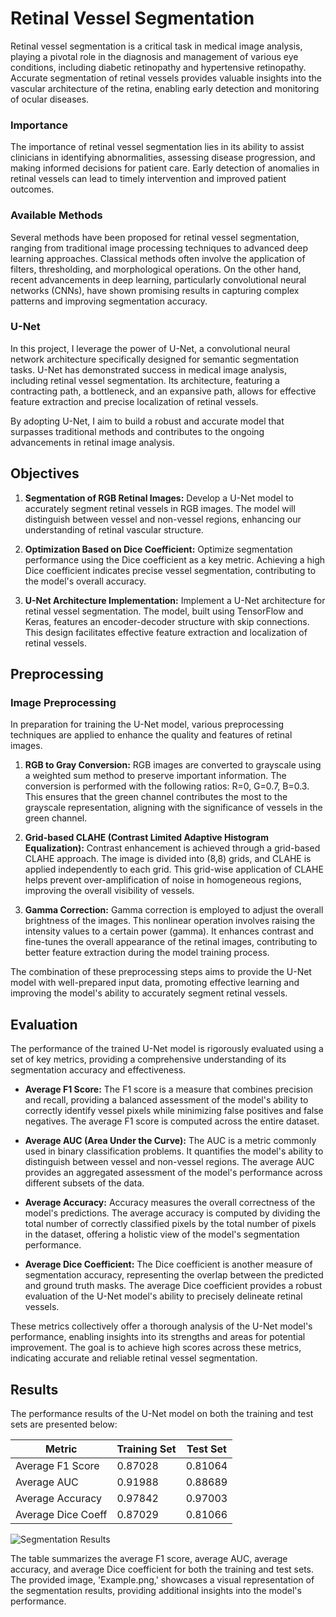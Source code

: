 
# Retinal Vessel Segmentation

Retinal vessel segmentation is a critical task in medical image analysis, playing a pivotal role in the diagnosis and management of various eye conditions, including diabetic retinopathy and hypertensive retinopathy. Accurate segmentation of retinal vessels provides valuable insights into the vascular architecture of the retina, enabling early detection and monitoring of ocular diseases.

### Importance

The importance of retinal vessel segmentation lies in its ability to assist clinicians in identifying abnormalities, assessing disease progression, and making informed decisions for patient care. Early detection of anomalies in retinal vessels can lead to timely intervention and improved patient outcomes.

### Available Methods

Several methods have been proposed for retinal vessel segmentation, ranging from traditional image processing techniques to advanced deep learning approaches. Classical methods often involve the application of filters, thresholding, and morphological operations. On the other hand, recent advancements in deep learning, particularly convolutional neural networks (CNNs), have shown promising results in capturing complex patterns and improving segmentation accuracy.

### U-Net

In this project, I leverage the power of U-Net, a convolutional neural network architecture specifically designed for semantic segmentation tasks. U-Net has demonstrated success in medical image analysis, including retinal vessel segmentation. Its architecture, featuring a contracting path, a bottleneck, and an expansive path, allows for effective feature extraction and precise localization of retinal vessels.

By adopting U-Net, I aim to build a robust and accurate model that surpasses traditional methods and contributes to the ongoing advancements in retinal image analysis.

## Objectives

1. **Segmentation of RGB Retinal Images:**
   Develop a U-Net model to accurately segment retinal vessels in RGB images. The model will distinguish between vessel and non-vessel regions, enhancing our understanding of retinal vascular structure.

2. **Optimization Based on Dice Coefficient:**
   Optimize segmentation performance using the Dice coefficient as a key metric. Achieving a high Dice coefficient indicates precise vessel segmentation, contributing to the model's overall accuracy.

3. **U-Net Architecture Implementation:**
   Implement a U-Net architecture for retinal vessel segmentation. The model, built using TensorFlow and Keras, features an encoder-decoder structure with skip connections. This design facilitates effective feature extraction and localization of retinal vessels.

## Preprocessing

### Image Preprocessing

In preparation for training the U-Net model, various preprocessing techniques are applied to enhance the quality and features of retinal images.

1. **RGB to Gray Conversion:**
   RGB images are converted to grayscale using a weighted sum method to preserve important information. The conversion is performed with the following ratios: R=0, G=0.7, B=0.3. This ensures that the green channel contributes the most to the grayscale representation, aligning with the significance of vessels in the green channel.

2. **Grid-based CLAHE (Contrast Limited Adaptive Histogram Equalization):**
   Contrast enhancement is achieved through a grid-based CLAHE approach. The image is divided into (8,8) grids, and CLAHE is applied independently to each grid. This grid-wise application of CLAHE helps prevent over-amplification of noise in homogeneous regions, improving the overall visibility of vessels.

3. **Gamma Correction:**
   Gamma correction is employed to adjust the overall brightness of the images. This nonlinear operation involves raising the intensity values to a certain power (gamma). It enhances contrast and fine-tunes the overall appearance of the retinal images, contributing to better feature extraction during the model training process.

The combination of these preprocessing steps aims to provide the U-Net model with well-prepared input data, promoting effective learning and improving the model's ability to accurately segment retinal vessels.

## Evaluation

The performance of the trained U-Net model is rigorously evaluated using a set of key metrics, providing a comprehensive understanding of its segmentation accuracy and effectiveness.

- **Average F1 Score:**
  The F1 score is a measure that combines precision and recall, providing a balanced assessment of the model's ability to correctly identify vessel pixels while minimizing false positives and false negatives. The average F1 score is computed across the entire dataset.

- **Average AUC (Area Under the Curve):**
  The AUC is a metric commonly used in binary classification problems. It quantifies the model's ability to distinguish between vessel and non-vessel regions. The average AUC provides an aggregated assessment of the model's performance across different subsets of the data.

- **Average Accuracy:**
  Accuracy measures the overall correctness of the model's predictions. The average accuracy is computed by dividing the total number of correctly classified pixels by the total number of pixels in the dataset, offering a holistic view of the model's segmentation performance.

- **Average Dice Coefficient:**
  The Dice coefficient is another measure of segmentation accuracy, representing the overlap between the predicted and ground truth masks. The average Dice coefficient provides a robust evaluation of the U-Net model's ability to precisely delineate retinal vessels.

These metrics collectively offer a thorough analysis of the U-Net model's performance, enabling insights into its strengths and areas for potential improvement. The goal is to achieve high scores across these metrics, indicating accurate and reliable retinal vessel segmentation.

## Results

The performance results of the U-Net model on both the training and test sets are presented below:

| Metric            | Training Set    | Test Set    |
|-------------------|-----------------|-------------|
| Average F1 Score  | 0.87028         | 0.81064     |
| Average AUC       | 0.91988         | 0.88689     |
| Average Accuracy  | 0.97842         | 0.97003     |
| Average Dice Coeff| 0.87029         | 0.81066     |


![Segmentation Results](images/Example.png)

The table summarizes the average F1 score, average AUC, average accuracy, and average Dice coefficient for both the training and test sets. The provided image, 'Example.png,' showcases a visual representation of the segmentation results, providing additional insights into the model's performance.
